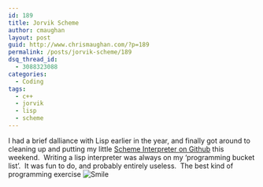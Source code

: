 ```yaml
---
id: 189
title: Jorvik Scheme
author: cmaughan
layout: post
guid: http://www.chrismaughan.com/?p=189
permalink: /posts/jorvik-scheme/189
dsq_thread_id:
  - 3088323088
categories:
  - Coding
tags:
  - c++
  - jorvik
  - lisp
  - scheme
---
```

I had a brief dalliance with Lisp earlier in the year, and finally got around to cleaning up and putting my little <a href="https://github.com/cmaughan/JorvikScheme" target="_blank">Scheme Interpreter on Github</a> this weekend.  Writing a lisp interpreter was always on my ‘programming bucket list’.  It was fun to do, and probably entirely useless.  The best kind of programming exercise <img class="wlEmoticon wlEmoticon-smile" style="border-style: none;" src="http://www.chrismaughan.com/wp-content/uploads/2014/10/wlEmoticon-smile.png" alt="Smile" />